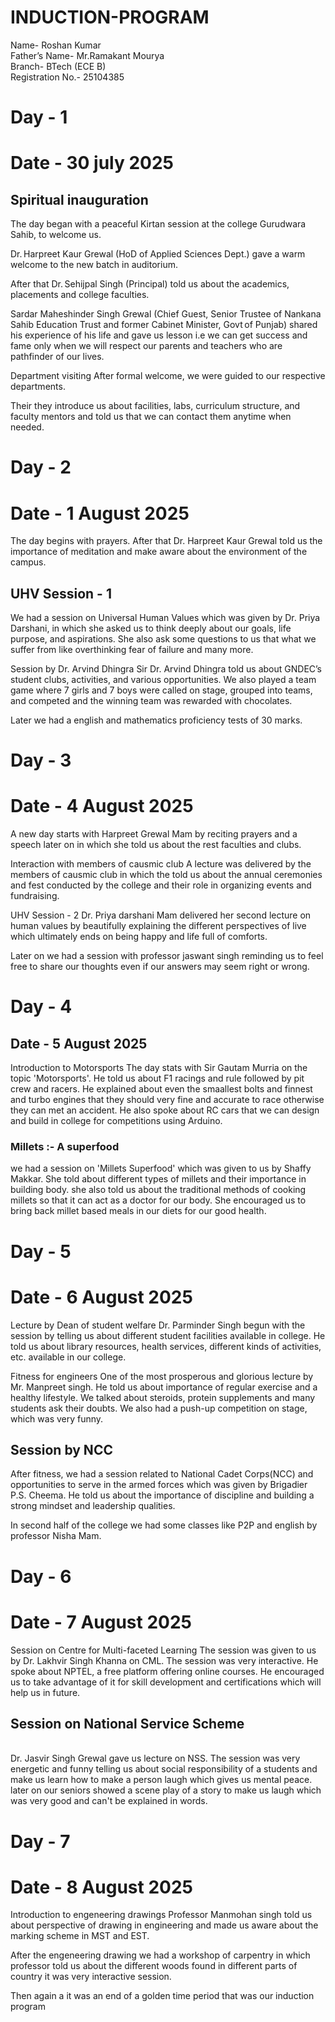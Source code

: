 # INDUCTION-PROGRAM
Name- Roshan Kumar
<br>
Father’s Name- Mr.Ramakant Mourya 
<br>
Branch- BTech (ECE B)
<br>
Registration No.- 25104385

# Day - 1
# Date - 30 july 2025
## Spiritual inauguration
The day began with a peaceful Kirtan session at the college Gurudwara Sahib, to welcome us.

Dr. Harpreet Kaur Grewal (HoD of Applied Sciences Dept.) gave a warm welcome to the new batch in auditorium.

After that Dr. Sehijpal Singh (Principal) told us about the academics, placements and college faculties.

Sardar Maheshinder Singh Grewal (Chief Guest, Senior Trustee of Nankana Sahib Education Trust and former Cabinet Minister, Govt of Punjab) shared his experience of his life and gave us lesson i.e we can get success and fame only when we will respect our parents and teachers who are pathfinder of our lives.

Department visiting
After formal welcome, we were guided to our respective departments.

Their they introduce us about facilities, labs, curriculum structure, and faculty mentors and told us that we can contact them anytime when needed.

# Day - 2
# Date - 1 August 2025
The day begins with prayers. After that Dr. Harpreet Kaur Grewal told us the importance of meditation and make aware about the environment of the campus.

## UHV Session - 1
We had a session on Universal Human Values which was given by Dr. Priya Darshani, in which she asked us to think deeply about our goals, life purpose, and aspirations. She also ask some questions to us that what we suffer from like overthinking fear of failure and many more.

Session by Dr. Arvind Dhingra Sir
Dr. Arvind Dhingra told us about GNDEC’s student clubs, activities, and various opportunities. We also played a team game where 7 girls and 7 boys were called on stage, grouped into teams, and competed and the winning team was rewarded with chocolates.

Later we had a english and mathematics proficiency tests of 30 marks.

# Day - 3
# Date - 4 August 2025
A new day starts with Harpreet Grewal Mam by reciting prayers and a speech later on in which she told us about the rest faculties and clubs.

Interaction with members of causmic club
A lecture was delivered by the members of causmic club in which the told us about the annual ceremonies and fest conducted by the college and their role in organizing events and fundraising.

UHV Session - 2
Dr. Priya darshani Mam delivered her second lecture on human values by beautifully explaining the different perspectives of live which ultimately ends on being happy and life full of comforts.

Later on we had a session with professor jaswant singh reminding us to feel free to share our thoughts even if our answers may seem right or wrong.

# Day - 4
## Date - 5 August 2025
Introduction to Motorsports
The day stats with Sir Gautam Murria on the topic 'Motorsports'. He told us about F1 racings and rule followed by pit crew and racers. He explained about even the smaallest bolts and finnest and turbo engines that they should very fine and accurate to race otherwise they can met an accident. He also spoke about RC cars that we can design and build in college for competitions using Arduino.

### Millets :- A superfood
we had a session on 'Millets Superfood' which was given to us by Shaffy Makkar. She told about different types of millets and their importance in building body. she also told us about the traditional methods of cooking millets so that it can act as a doctor for our body. She encouraged us to bring back millet based meals in our diets for our good health.

# Day - 5
# Date - 6 August 2025
Lecture by Dean of student welfare
Dr. Parminder Singh begun with the session by telling us about different student facilities available in college. He told us about library resources, health services, different kinds of activities, etc. available in our college.

Fitness for engineers
One of the most prosperous and glorious lecture by Mr. Manpreet singh. He told us about importance of regular exercise and a healthy lifestyle. We talked about steroids, protein supplements and many students ask their doubts. We also had a push-up competition on stage, which was very funny.

## Session by NCC
After fitness, we had a session related to National Cadet Corps(NCC) and opportunities to serve in the armed forces which was given by Brigadier P.S. Cheema. He told us about the importance of discipline and building a strong mindset and leadership qualities.

In second half of the college we had some classes like P2P and english by professor Nisha Mam.

# Day - 6
# Date - 7 August 2025
Session on Centre for Multi-faceted Learning
The session was given to us by Dr. Lakhvir Singh Khanna on CML. The session was very interactive. He spoke about NPTEL, a free platform offering online courses. He encouraged us to take advantage of it for skill development and certifications which will help us in future.

## Session on National Service Scheme
<br>
Dr. Jasvir Singh Grewal gave us lecture on NSS. The session was very energetic and funny telling us about social responsibility of a students and make us learn how to make a person laugh which gives us mental peace. later on our seniors showed a scene play of a story to make us laugh which was very good and can't be explained in words.

# Day - 7
# Date - 8 August 2025
Introduction to engeneering drawings
Professor Manmohan singh told us about perspective of drawing in engineering and made us aware about the marking scheme in MST and EST.

After the engeneering drawing we had a workshop of carpentry in which professor told us about the different woods found in different parts of country it was very interactive session.

Then again a it was an end of a golden time period that was our induction program
